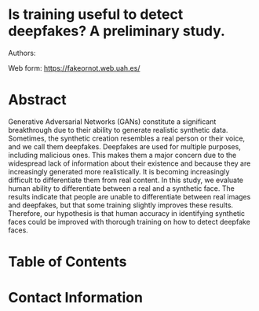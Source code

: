 # Is training useful to detect deepfakes? A preliminary study.

Authors: 


Web form: https://fakeornot.web.uah.es/ 



Abstract
========
Generative Adversarial Networks (GANs) constitute a significant breakthrough due to their ability to generate realistic synthetic data. Sometimes, the synthetic creation resembles a real person or their voice, and we call them deepfakes. Deepfakes are used for multiple purposes, including malicious ones. This makes them a major concern due to the widespread lack of information about their existence and because they are increasingly generated more realistically. It is becoming increasingly difficult to differentiate them from real content. In this study, we evaluate human ability to differentiate between a real and a synthetic face. The results indicate that people are unable to differentiate between real images and deepfakes, but that some training slightly improves these results. Therefore, our hypothesis is that human accuracy in identifying synthetic faces could be improved with thorough training on how to detect deepfake faces.

Table of Contents
=================



Contact Information
===================
